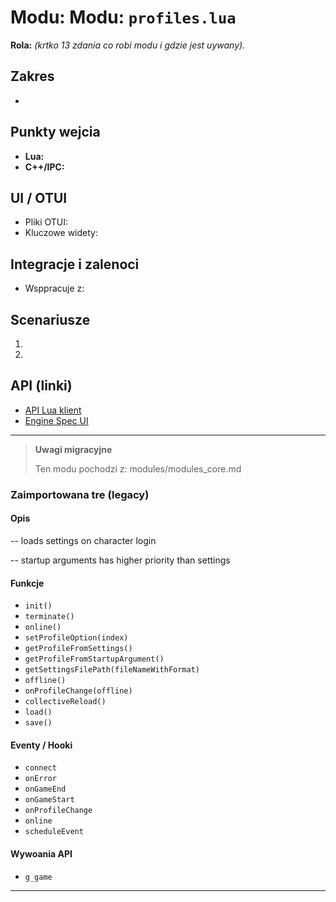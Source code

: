 # Modu: Modu: `profiles.lua`
**Rola:** *(krtko  13 zdania co robi modu i gdzie jest uywany).*

## Zakres
-

## Punkty wejcia
- **Lua:**
- **C++/IPC:**

## UI / OTUI
- Pliki OTUI:
- Kluczowe widety:

## Integracje i zalenoci
- Wsppracuje z:

## Scenariusze
1.
2.

## API (linki)
- [API Lua  klient](../../api/lua/luafunctions_client.md)
- [Engine  Spec UI](../../api/engine/otclient_v_8_specyfikacja_ui.md)

---

> **Uwagi migracyjne**
>
> Ten modu pochodzi z: modules/modules_core.md

### Zaimportowana tre (legacy)
#### Opis

-- loads settings on character login

-- startup arguments has higher priority than settings


#### Funkcje

- `init()`
- `terminate()`
- `online()`
- `setProfileOption(index)`
- `getProfileFromSettings()`
- `getProfileFromStartupArgument()`
- `getSettingsFilePath(fileNameWithFormat)`
- `offline()`
- `onProfileChange(offline)`
- `collectiveReload()`
- `load()`
- `save()`


#### Eventy / Hooki

- `connect`
- `onError`
- `onGameEnd`
- `onGameStart`
- `onProfileChange`
- `online`
- `scheduleEvent`


#### Wywoania API

- `g_game`

---
